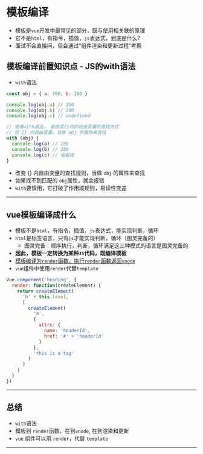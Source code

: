 # 模板编译

- 模板是`vue`开发中最常见的部分，既与使用相关联的原理
- 它不是`html`，有指令，插值，`js`表达式，到底是什么?
- 面试不会直接问，但会通过“组件渲染和更新过程”考察

## 模板编译前置知识点 - JS的with语法

- `with`语法
```js
const obj = { a: 100, b: 200 }

console.log(obj.a) // 100
console.log(obj.b) // 200
console.log(obj.c) // undefined

// 使用with语法， 能改变{}内的自由变量的查找方式
// 将 {} 内自由变量，当做 obj 的属性来查找
with (obj) {
  console.log(a) // 100
  console.log(b) // 200
  console.log(c) // 会报错
}
```
  - 改变 {} 内自由变量的查找规则，当做 `obj` 的属性来查找
  - 如果找不到匹配的 `obj`属性，就会报错
  - `with`要慎用，它打破了作用域规则，易读性变差


- - -

## vue模板编译成什么

- 模板不是`html`，有指令，插值，`js`表达式，能实现判断，循环
- `html`是标签语言，只有`js`才能实现判断，循环（图灵完备的）
  - 图灵完备：顺序执行，判断，循环满足这三种模式的语言是图灵完备的
- **因此，模板一定转换为某种`JS`代码，既编译模板**
- [模板编译为`render`函数，执行`render`函数返回`vnode`](./demo/vue-template-compiler-demo/index.js)
- `vue`组件中使用`render`代替`template`
```js
Vue.component('heading', {
  render: function(createElement) {
    return createElement(
      'h' + this.level,
      [
        createElement(
          'a',
          {
            attrs: {
              name: 'headerId',
              href: '#' + 'headerId'
            }
          },
          'this is a tag'
        )
      ]
    )
  }
})
```


- - -

## 总结

- `with`语法
- 模板到 `render`函数，在到`vnode`, 在到渲染和更新
- `vue` 组件可以用 `render`，代替 `template`

- - -
